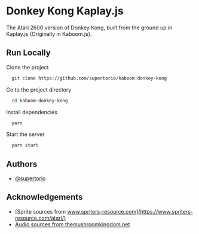 
# Donkey Kong Kaplay.js

The Atari 2600 version of Donkey Kong, built from the ground up in Kaplay.js (Originally in Kaboom.js).



## Run Locally

Clone the project

```bash
  git clone https://github.com/supertorio/kaboom-donkey-kong
```

Go to the project directory

```bash
  cd kaboom-donkey-kong
```

Install dependencies

```bash
  yarn
```

Start the server

```bash
  yarn start
```


## Authors

- [@supertorio](https://www.github.com/supertorio)


## Acknowledgements

 - [Sprite sources from www.spriters-resource.com](https://www.spriters-resource.com/atari/)
 - [Audio sources from themushroomkingdom.net](https://themushroomkingdom.net/media/dk-a2600/wav)
 
